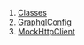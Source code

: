 1.  [Classes](./#classes)
2.  [GraphqlConfig](./GraphqlConfig-class.md)
3.  [MockHttpClient](./MockHttpClient-class.md)
